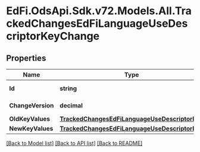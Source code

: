 # EdFi.OdsApi.Sdk.v72.Models.All.TrackedChangesEdFiLanguageUseDescriptorKeyChange

## Properties

Name | Type | Description | Notes
------------ | ------------- | ------------- | -------------
**Id** | **string** | Resource identifier | [optional] 
**ChangeVersion** | **decimal** | Change version | [optional] 
**OldKeyValues** | [**TrackedChangesEdFiLanguageUseDescriptorKey**](TrackedChangesEdFiLanguageUseDescriptorKey.md) |  | [optional] 
**NewKeyValues** | [**TrackedChangesEdFiLanguageUseDescriptorKey**](TrackedChangesEdFiLanguageUseDescriptorKey.md) |  | [optional] 

[[Back to Model list]](../README.md#documentation-for-models) [[Back to API list]](../README.md#documentation-for-api-endpoints) [[Back to README]](../README.md)

